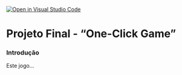 [![Open in Visual Studio Code](https://classroom.github.com/assets/open-in-vscode-c66648af7eb3fe8bc4f294546bfd86ef473780cde1dea487d3c4ff354943c9ae.svg)](https://classroom.github.com/online_ide?assignment_repo_id=7677758&assignment_repo_type=AssignmentRepo)
# Projeto Final - “One-Click Game”

### Introdução

Este jogo...

